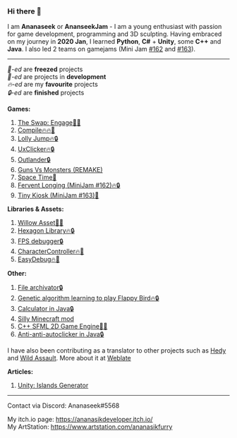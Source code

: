 ### Hi there 👋

I am **Ananaseek** or **AnanseekJam** - I am a young enthusiast with passion for game development, programming and 3D sculpting. Having embraced on my journey in **2020 Jan**, I learned **Python**, **C#** + **Unity**, some **C++** and **Java**. I also led 2 teams on gamejams (Mini Jam <a href="https://itch.io/jam/mini-jam-162-heat">#162</a> and <a href="https://itch.io/jam/mini-jam-163-dessert">#163</a>).
<hr>

*🧊-ed* are **freezed** projects<br>
*🔨-ed* are projects in **development**<br>
*🔥-ed* are my **favourite** projects<br>
*🔒-ed* are **finished** projects <br>

 **Games:**

1. <a href="https://ananasikdev.github.io/TheSwapEngageWeb/">The Swap: Engage🧊🔥</a><br/>
2. <a href="https://github.com/AnanasikDev/Compile">Compile🔥🔥🔨</a><br/>
3. <a href="https://github.com/AnanasikDev/LollyJump">Lolly Jump🔥🔒</a><br/>
4. <a href="https://github.com/AnanasikDev/UxClicker">UxClicker🔥🔒</a><br/>
5. <a href="https://github.com/AnanasikDev/Outlander">Outlander🔒</a><br/>
6. <a href="https://github.com/AnanasikDev/Strategy">Guns Vs Monsters (REMAKE)</a><br/>
7. <a href="https://github.com/AnanasikDev/SpaceTime">Space Time🧊</a><br/>
8. <a href="https://github.com/AnanasikDev/FerventLonging">Fervent Longing (MiniJam #162)🔥🔒</a><br/>
9. <a href="https://github.com/AnanasikDev/Dessert">Tiny Kiosk (MiniJam #163)🧊</a><br/>
 
**Libraries & Assets:**

1. <a href="https://github.com/AnanasikDev/Willow">Willow Asset🧊🔥</a><br/>
2. <a href="https://github.com/AnanasikDev/Hexagon">Hexagon Library🔥🔒</a><br/>
3. <a href="https://github.com/AnanasikDev/FrameRateDebugger">FPS debugger🔒</a><br/>
4. <a href="https://github.com/AnanasikDev/CharacterController">CharacterController🔥🧊</a><br/>
5. <a href="https://github.com/AnanasikDev/EasyDebug">EasyDebug🔥🧊</a><br/>

**Other:**

1. <a href="https://github.com/AnanasikDev/FileArchivator">File archivator🔒</a><br/>
2. <a href="https://github.com/AnanasikDev/FlappyBirdAI">Genetic algorithm learning to play Flappy Bird🔥🔒</a><br/>
3. <a href="https://github.com/AnanasikDev/Calculator">Calculator in Java🔒</a><br/>
4. <a href="https://github.com/AnanasikDev/MinecraftMod">Silly Minecraft mod</a><br/>
5. <a href="https://github.com/AnanasikDev/SFML-game">C++ SFML 2D Game Engine🔨🔥</a><br/>
6. <a href="https://github.com/AnanasikDev/Autoclicker">Anti-anti-autoclicker in Java🔒</a><br/>

I have also been contributing as a translator to other projects such as <a href="https://www.hedycode.com/">Hedy</a> and <a href="https://store.steampowered.com/app/2827230/Wild_Assault/">Wild Assault</a>. More about it at <a href="https://hosted.weblate.org/user/Ananaseek/">Weblate</a><br>

**Articles:**

1. <a href="https://gist.github.com/AnanasikDev/5428d58d26ef165ca74457f8ba163290">Unity: Islands Generator</a><br/>

<hr>

Contact via Discord: Ananaseek#5568

My itch.io page: https://ananasikdeveloper.itch.io/<br>
My ArtStation: https://www.artstation.com/ananasikfurry<br>
